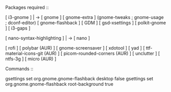 Packages required ::

[ i3-gnome ]
	|
 	-> [ gnome ]
 	   [ gnome-extra ] (gnome-tweaks ; gnome-usage ; dconf-editor)
 	   [ gnome-flashback ]
 	   [ GDM ]
 	   [ gsd-xsettings ]
 	   [ polkit-gnome ]
 	   [ i3-gaps ]

[ nano-syntax-highlighting ]
	|
	-> [ nano ]

[ rofi ]
[ polybar (AUR) ]
[ gnome-screensaver ]
[ xdotool ]
[ yad ]
[ ttf-material-icons-git (AUR) ]
[ picom-rounded-corners  (AUR) ]
[ unclutter ]
[ ntfs-3g ]
[ micro (AUR) ]

Commands ::

gsettings set org.gnome.gnome-flashback desktop false
gsettings set org.gnome.gnome-flashback root-background true
